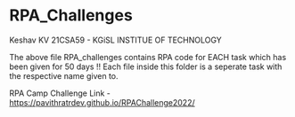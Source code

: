 # RPA_Challenges

Keshav KV
21CSA59 - KGiSL INSTITUE OF TECHNOLOGY

The above file RPA_challenges contains RPA code for EACH task which has been given for 50 days !! Each file inside this folder is a seperate task with the respective name given to.

RPA Camp Challenge Link - https://pavithratrdev.github.io/RPAChallenge2022/
